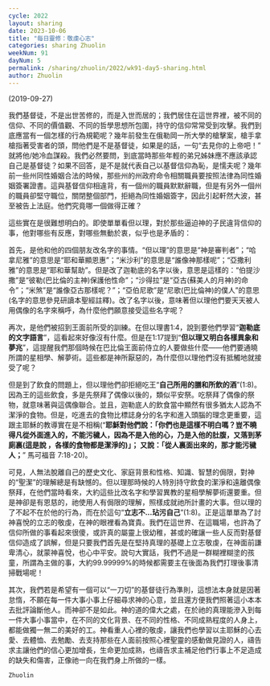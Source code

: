 ```yaml
---
cycle: 2022
layout: sharing
date: 2023-10-06
title: "每日靈修：敬虔心志"
categories: sharing Zhuolin
weekNum: 91
dayNum: 5
permalink: /sharing/zhuolin/2022/wk91-day5-sharing.html
author: Zhuolin
---
```

(2019-09-27)

我們基督徒，不是出世苦修的，而是入世而居的；我們居住在這世界裡，被不同的信仰、不同的價值觀、不同的哲學思想所包圍，持守的信仰常常受到攻擊。我們到底應當有一個怎樣的行為規範呢？幾年前發生在俄勒岡一所大學的槍擊案，槍手拿槍指著受害者的頭，問他們是不是基督徒，如果是的話，一句“去見你的上帝吧！” 就將他/她冷血謀殺。我們必然要問，到底當時那些年輕的弟兄姊妹應不應該承認自己是基督徒？如果不回答，是不是就代表自己以基督信仰為恥，是懦夫呢？幾年前一些州同性婚姻合法的時候，那些州的州政府命令相關職員要按照法律為同性婚姻簽署證書。這與基督信仰相違背，有一個州的職員默默辭職，但是有另外一個州的職員卻堅守職位，關閉整個部門，拒絕為同性婚姻簽字，因此引起軒然大波，甚至被告上法庭。他們究竟哪一個做得正確？    

這些實在是很難想明白的。即使單單看但以理，對於那些逼迫神的子民違背信仰的事，他對哪些有反應，對哪些無動於衷，似乎也是矛盾的：    

首先，是他和他的四個朋友改名字的事情。“但以理”的意思是“神是審判者”；“哈拿尼雅”的意思是“耶和華顯恩惠”；“米沙利”的意思是“誰像神那樣呢”；“亞撒利雅”的意思是“耶和華幫助”。但是改了迦勒底的名字以後，意思是這樣的：“伯提沙撒”是“彼勒(巴比倫的主神)保護他性命”；“沙得拉”是“亞古(蘇美人的月神)的命令”；“米煞”是“誰像亞古那樣呢？”；“亞伯尼歌”是“尼歌(巴比倫神)的僕人”的意思(名字的意思參見研讀本聖經註釋)。改了名字以後，意味著但以理他們要天天被人用偶像的名字來稱呼，為什麼他們願意接受這些名字呢？    

再次，是他們被招到王面前所受的訓練。在但以理書1:4，說到要他們學習“**迦勒底的文字語言**”，這看起來好像沒有什麼。但是在1:17提到“**但以理又明白各樣異象和夢兆**”，這提醒我們那個時候在巴比倫王面前侍立的人要做些什麼——他們要通曉所謂的星相學、解夢術。這些都是神所厭惡的，為什麼但以理他們沒有抵觸地就接受了呢？    

但是到了飲食的問題上，但以理他們卻拒絕吃王“**自己所用的膳和所飲的酒**”(1:8)。因為王的這些飲食，多是先祭拜了偶像以後的，類似平安祭。吃祭拜了偶像的祭物，就意味著與這偶像聯合。並且，迦勒底人的飲食當中顯然有很多猶太人認為不潔淨的食物。但是，吃進去的食物比標誌身分的名字和進入頭腦的理念更重要，這跟主耶穌的教導實在是不相稱(“**耶穌對他們說：「你們也是這樣不明白嗎？豈不曉得凡從外面進入的，不能污穢人，因為不是入他的心，乃是入他的肚腹，又落到茅廁裏(這是說 ，各樣的食物都是潔淨的)」； 又說：「從人裏面出來的，那才能污穢人；**” 馬可福音 7:18-20)。    

可見，人無法脫離自己的歷史文化、家庭背景和性格、知識、智慧的侷限，對神的“聖潔”的理解總是有缺憾的。但以理那時候的人特別持守飲食的潔淨和遠離偶像祭拜，在他們當時看來，大約這些比改名字和學習異教的星相學解夢術還要重。但是神卻是有恩慈的，祂使用人有侷限的理解，照樣成就祂所計畫的大事。但以理的了不起不在於他的行為，而在於這句“**立志不...玷污自己**”(1:8)。正是這單單為了討神喜悅的立志的敬虔，在神的眼裡看為寶貴。我們在這世界、在這職場，也許為了信仰所做的事看起來很傻，或許真的屬靈上很幼稚，甚或的確讓一些人反而對基督信仰造成了誤解，但是只要我們首先是在堅持真理的基礎上立志敬虔，在神面前謙卑清心，就蒙神喜悅，也心中平安。說句大實話，我們不過是一群糊裡糊塗的孩童，所謂為主做的事，大約99.99999%的時候都需要主在後面為我們打理後事清掃戰場呢！    

其次，我們若是希望有一個可以“一刀切”的基督徒行為準則，這想法本身就是因著怠惰，不願在每一件大事小事上仔細尋求神的心意，並且還方便我們照著這小本本去批評論斷他人。而神卻不是如此。神的道的偉大之處，在於祂的真理能滲入到每一件大事小事當中，在不同的文化背景、在不同的性格、不同成熟程度的人身上，都能做獨一無二的美好的工。神看重人心裡的敬虔，讓我們也學習以主耶穌的心去愛、去體恤、去勉勵、去支持那些在人面前按照心裡聖靈的感動做見證的人，禱告求主讓他們的信心更加增長，生命更加成熟，也禱告求主補足他們行事上不足造成的缺失和傷害，正像祂一向在我們身上所做的一樣。    

`Zhuolin`    
